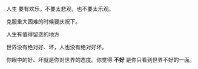 人生 要有欢乐，不要太悲观，也不要太乐观。

克服重大困难的时候要庆祝下。

人生有值得留恋的地方

世界没有绝对好、坏，人也没有绝对好坏。

你眼中的好、坏就是你对世界的态度。你觉得 **不好** 是你只看到世界不好的一面。
